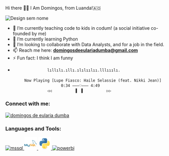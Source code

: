 Hi there 👋🏿
I Am Domingos, from Luanda!🇦🇴

![Design sem nome](https://user-images.githubusercontent.com/110714056/236336102-71f81467-0e48-4e18-beb4-4ddf9d54ef6f.gif)

- 🔭 I’m currently teaching code to kids in codum! (a social initiative co-founded by me) 
- 🌱 I’m currently learning Python
- 👯 I’m looking to collaborate with Data Analysts, and for a job in the field.
- 📫 Reach me here: **domingosdeeulariadumba@gmail.com**
- ⚡ Fun fact: I think I am funny
-                    lıllılı.ıllı.ılılıılıı.lllııılı.
 
           Now Playing [Lupe Fiasco: Haile Selassie (feat. Nikki Jean)]
                           0:34 ———♡——— 4:49
                     ◁◁          ▐  ▌          ▷▷
      
<h3 align="left">Connect with me:</h3>
<p align="left">
<a href="https://linkedin.com/in/domingos-de-eulária-dumba-105323144/" target="blank"><img align="center" src="https://raw.githubusercontent.com/rahuldkjain/github-profile-readme-generator/master/src/images/icons/Social/linked-in-alt.svg" alt="domingos de eularia dumba" height="30" width="40" /></a>
</p>

<h3 align="left">Languages and Tools:</h3>
<p align="left"> <a href="https://www.microsoft.com/en-us/sql-server" target="_blank" rel="noreferrer"> <img src="https://www.svgrepo.com/show/303229/microsoft-sql-server-logo.svg" alt="mssql" width="40" height="40"/> </a> <a href="https://www.mysql.com/" target="_blank" rel="noreferrer"> <img src="https://raw.githubusercontent.com/devicons/devicon/master/icons/mysql/mysql-original-wordmark.svg" alt="mysql" width="40" height="40"/> </a> <a href="https://www.python.org" target="_blank" rel="noreferrer"> <img src="https://raw.githubusercontent.com/devicons/devicon/master/icons/python/python-original.svg" alt="python" width="40" height="40"/> </a> <a href="https://powerbi.microsoft.com/en-au/" target="_blank" rel="noreferrer"> <img src="https://user-images.githubusercontent.com/110714056/233350378-122f52d8-5c13-4a6f-8903-fd5f4aaa4c14.png" alt="powerbi" width="40" height="40"/> </a> </p>


